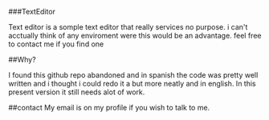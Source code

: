 ###TextEditor

Text editor is a somple text editor that really services no purpose. i can't acctually think of any enviroment were this would be an advantage. feel free to contact me if you find one

##Why?

I found this github repo abandoned and in spanish the code was pretty well written and i thought i could redo it a but more neatly and in english. In this present version it still needs alot of work.

##contact
My email is on my profile if you wish to talk to me.